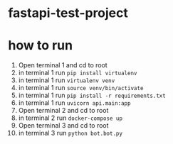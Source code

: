 # fastapi-test-project
# how to run
1. Open terminal 1 and cd to root
2. in terminal 1 run `pip install virtualenv`
3. in terminal 1 run `virtualenv venv`
4. in terminal 1 run `source venv/bin/activate`
5. in terminal 1 run `pip install -r requirements.txt`
6. in terminal 1 run `uvicorn api.main:app`
7. Open terminal 2 and cd to root
8. in terminal 2 run `docker-compose up`
9. Open terminal 3 and cd to root
9. in terminal 3 run `python bot.bot.py`
